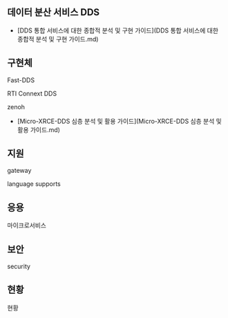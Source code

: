 ## 데이터 분산 서비스 DDS

- [DDS 통합 서비스에 대한 종합적 분석 및 구현 가이드](DDS 통합 서비스에 대한 종합적 분석 및 구현 가이드.md)
## 구현체

Fast-DDS

RTI Connext DDS

zenoh

- [Micro-XRCE-DDS 심층 분석 및 활용 가이드](Micro-XRCE-DDS 심층 분석 및 활용 가이드.md)
## 지원

gateway

language supports

## 응용

마이크로서비스

## 보안

security

## 현황

현황


